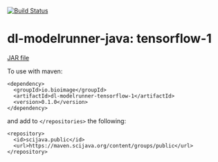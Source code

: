 [![Build Status](https://github.com/bioimage-io/tensorflow-1-java-interface/actions/workflows/build.yml/badge.svg)](https://github.com/bioimage-io/tensorflow-1-java-interface/actions/workflows/build.yml)

# dl-modelrunner-java: tensorflow-1

[JAR file](https://maven.scijava.org/service/local/artifact/maven/redirect?r=releases&g=io.bioimage&a=dl-modelrunner-tensorflow-1&v=0.1.0&e=jar)


To use with maven:

```
<dependency>
  <groupId>io.bioimage</groupId>
  <artifactId>dl-modelrunner-tensorflow-1</artifactId>
  <version>0.1.0</version>
</dependency>
```

and add to `</repositories>` the following:

```
<repository>
  <id>scijava.public</id>
  <url>https://maven.scijava.org/content/groups/public</url>
</repository>
```
